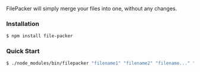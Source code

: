 FilePacker will simply merge your files into one, without any changes.

### Installation

```bash
$ npm install file-packer
```

### Quick Start

```bash
$ ./node_modules/bin/filepacker "filename1" "filename2" "filename..." "newfilename"
```